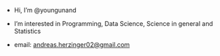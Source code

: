 - Hi, I’m @youngunand

- I’m interested in Programming, Data Science, Science in general and Statistics
- email: andreas.herzinger02@gmail.com

<!---
youngunand/youngunand is a ✨ special ✨ repository because its `README.md` (this file) appears on your GitHub profile.
You can click the Preview link to take a look at your changes.
--->
